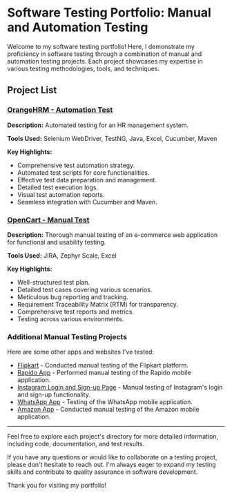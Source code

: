 # Software Testing Portfolio: Manual and Automation Testing

Welcome to my software testing portfolio! Here, I demonstrate my proficiency in software testing through a combination of manual and automation testing projects. Each project showcases my expertise in various testing methodologies, tools, and techniques.

## Project List

### [OrangeHRM - Automation Test](/OrangeHRM%20-%20Automation%20Test)

**Description:** Automated testing for an HR management system.

**Tools Used:** Selenium WebDriver, TestNG, Java, Excel, Cucumber, Maven

**Key Highlights:**
- Comprehensive test automation strategy.
- Automated test scripts for core functionalities.
- Effective test data preparation and management.
- Detailed test execution logs.
- Visual test automation reports.
- Seamless integration with Cucumber and Maven.

### [OpenCart - Manual Test](/OpenCart%20-%20Manual%20Test)

**Description:** Thorough manual testing of an e-commerce web application for functional and usability testing.

**Tools Used:** JIRA, Zephyr Scale, Excel

**Key Highlights:**
- Well-structured test plan.
- Detailed test cases covering various scenarios.
- Meticulous bug reporting and tracking.
- Requirement Traceability Matrix (RTM) for transparency.
- Comprehensive test reports and metrics.
- Testing across various environments.

### Additional Manual Testing Projects

Here are some other apps and websites I've tested:

- [Flipkart](/Additional%20Manual%20Projects/Flipkart%20Test%20Cases.csv) - Conducted manual testing of the Flipkart platform.
- [Rapido App](/Additional%20Manual%20Projects/Rapido%20Test%20Cases.csv) - Performed manual testing of the Rapido mobile application.
- [Instagram Login and Sign-up Page](/Additional%20Manual%20Projects/Instagram%20Test%20Cases.csv) - Manual testing of Instagram's login and sign-up functionality.
- [WhatsApp App](/Additional%20Manual%20Projects/WhatsApp%20Test%20Cases.csv) - Testing of the WhatsApp mobile application.
- [Amazon App](/Additional%20Manual%20Projects/Amazon%20Test%20Cases.csv) - Conducted manual testing of the Amazon mobile application.


---

Feel free to explore each project's directory for more detailed information, including code, documentation, and test results.

If you have any questions or would like to collaborate on a testing project, please don't hesitate to reach out. I'm always eager to expand my testing skills and contribute to quality assurance in software development.

Thank you for visiting my portfolio!
